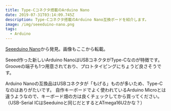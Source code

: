 ```yaml
---
title: Type-Cコネクタ搭載のArduino Nano
date: 2019-07-31T03:14:09.745Z
description: Type-Cコネクタ搭載のArduino Nano互換ボードを紹介します。
image: /img/seeeduino-nano.png
tags:
  - Arduino
---
```

[Seeeduino Nano](https://www.seeedstudio.com/Seeeduino-Nano-p-4111.html)から発見。画像もここから転載。

Seeed作った新しいArduino NanoはUSBコネクタがType-Cなのが特徴です。Grooveの端子も1つ用意されており、プロトタイピングにちょうど良さそうです。

Arduino Nanoの互換品はUSBコネクタが「もげる」ものが多いため、Type-Cなのはありがたいです。
自作キーボードでよく使われているArduino Microとは違うようなので、キーボード畑の方は良くチェックしてから買ってください。（USB-Serial ICはSeeduinoと同じだとするとATmega16U2かな？）
